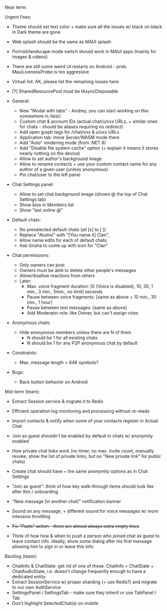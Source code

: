 Near term:

Urgent fixes:
- Theme should set text color + make sure all the issues w/ black on black in Dark theme are gone
- Web splash should be the same as MAUI splash
- Portrait/landscape mode switch should work in MAUI apps (mainly for images & videos)
- There are still some weird UI restarts on Android - prob. MauiLivenessProbe is too aggressive
- Virtual list: AK, please list the remaining issues here
- [?] SharedResourcePool must be IAsyncDisposable

- General:
  - New "Modal with tabs" - Andrey, you can start working on this somewhere in /test/
  - Custom chat & account IDs (actual.chat/u/xxx URLs, + similar ones for chats - should be aliases requiring no redirect)
  - Add open graph tags for /chat/xxx & u/xxx URLs
  - Application tab: move Server/WASM mode there
  - Add "Auto" rendering mode (from .NET 8)
  - Add "Disable file system cache" option (+ explain it means it stores nearly nothing on the device)
  - Allow to set author's background image
  - Allow to rename contacts + use your custom contact name for any author of a given user (unless anonymous)
  - Pin chat/user to the left panel
- Chat Settings panel:
  - Allow to set chat background image (shown @ the top of Chat Settings tab)
  - Show bios in Members list
  - Show "last online @"
- Default chats:
  - No preselected default chats (all [x] to [ ])
  - Replace "Alumni" with "[You name it] Clan", 
  - Allow name edits for each of default chats
  - Ask Grisha to come up with icon for "Clan"
- Chat permissions:
  - Only owners can post
  - Owners must be able to delete other people's messages
  - Allow/disallow reactions from others
  - Later:
    - Max. voice fragment duration: [0 (Voice is disabled), 10, 30, 1 min., 3 min., 5min., no limit] seconds
    - Pause between voice fragments: [same as above + 10 min., 30 min., 1 hour]
    - Pause between text messages: [same as above]
    - Add Moderator role: like Owner, but can't assign roles
- Anonymous chats:
  - Hide anonymous members unless there are N of them 
    - N should be 1 for all existing chats
    - N should be 1 for any P2P anonymous chat by default  
- Constraints:
  - Max. message length = 64K symbols?

- Bugs:
  - Back button behavior on Android

Mid-term (team):
- Extract Session service & migrate it to Redis
- Efficient operation log monitoring and processing without re-reads
- Import contacts & notify when some of your contacts register in Actual Chat

- Join as guest shouldn't be enabled by default in chats w/ anonymity enabled
- How private chat links work (no timer, no max. invite count, manually revoke, show the list of private links, but no "New private link" for public chats)
- Create chat should have ~ the same anonymity options as in Chat Settings
- "Join as guest": think of how key walk-through items should look like after this / onboarding
- "New message [in another chat]" notification banner
- Sound on any message, + different sound for voice messages w/ more intensive throttling
- ~~Fix "Paste" action - there are almost always extra empty lines~~
- Think of how how & when to push a person who joined chat as guest to leave contact info. Ideally, show some dialog after his first message allowing him to sign in or leave this info.

Backlog (team):

- ChatInfo & ChatState: get rid of one of these. ChatInfo = ChatState + ChatAudioState, i.e. doesn't change frequently enough to have a dedicated entity
- Extract SessionService w/ proper sharding (+ use Redis?) and migrate to our own AuthService
- SettingsPanel / SettingsTab - make sure they inherit or use TabPanel / Tab
- Don't highlight SelectedChat(s) on mobile
